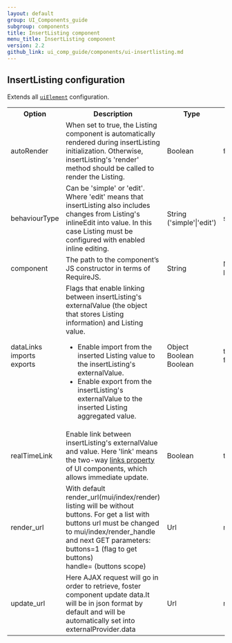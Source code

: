 ```yaml
---
layout: default
group: UI_Components_guide
subgroup: components
title: InsertListing component
menu_title: InsertListing component
version: 2.2
github_link: ui_comp_guide/components/ui-insertlisting.md
---
```


## InsertListing configuration

Extends all [`uiElement`]({{page.baseurl}}ui_comp_guide/concepts/ui_comp_uielement_concept.html) configuration.

<table>
  <tr>
    <th>Option </th>
    <th>Description</th>
    <th>Type</th>
    <th>Default</th>
  </tr>
  <tr>
    <td>autoRender</td>
    <td>When set to true, the Listing component is automatically rendered during insertListing initialization. Otherwise, insertListing's 'render' method should be called to render the Listing.</td>
    <td>Boolean</td>
    <td>false</td>
  </tr>
  <tr>
    <td>behaviourType</td>
    <td>Can be 'simple' or 'edit'. Where 'edit' means that insertListing also includes changes from Listing's inlineEdit into value. In this case Listing must be configured with enabled inline editing.</td>
    <td>String ('simple'|'edit')</td>
    <td>simple</td>
  </tr>
  <tr>
    <td>component</td>
    <td>The path to the component’s JS constructor in terms of RequireJS.</td>
    <td>String</td>
    <td>Magento_Ui/js/form/components/insert-listing</td>
  </tr>
  <tr>
    <td>dataLinks<br>imports<br>exports</td>
    <td>Flags that enable linking between insertListing's externalValue (the object that stores Listing information) and Listing value.
<ul>
<li>
Enable import from the inserted Listing value to the insertListing's externalValue.</li>
<li>Enable export from the insertListing's externalValue to the inserted Listing aggregated value.</li></li></td>
    <td>Object<br>Boolean<br>Boolean</td>
    <td>true<br>false</td>
  </tr>
  <tr>
    <td>realTimeLink</td>
    <td>Enable link between insertListing's externalValue and value.
Here 'link' means the two-way <a href="{{page.baseurl}}ui_comp_guide/concepts/ui_comp_linking_concept.html#links">links property</a> of UI components, which allows immediate update.</td>
    <td>Boolean</td>
    <td>true</td>
  </tr>
  <tr>
    <td>render_url</td>
    <td>With default render_url(mui/index/render) listing will be without buttons. For get a list with buttons url must be changed to mui/index/render_handle and next GET parameters:<br>buttons=1 (flag to get buttons)<br>handle= (buttons scope)</td>
    <td>Url</td>
    <td>mui/index/render</td>
  </tr>
  <tr>
    <td>update_url</td>
    <td>Here AJAX request will go in order to retrieve, foster component update data.It will be in json format by default and will be automatically set into externalProvider.data</td>
    <td>Url</td>
    <td>mui/index/render</td>
  </tr>
</table>